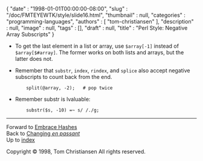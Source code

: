 {
   "date" : "1998-01-01T00:00:00-08:00",
   "slug" : "/doc/FMTEYEWTK/style/slide16.html",
   "thumbnail" : null,
   "categories" : "programming-languages",
   "authors" : [
      "tom-christiansen"
   ],
   "description" : null,
   "image" : null,
   "tags" : [],
   "draft" : null,
   "title" : "Perl Style: Negative Array Subscripts"
}


-   To get the last element in a list or array, use `$array[-1]` instead of `$array[$#array]`. The former works on both lists and arrays, but the latter does not.
-   Remember that `substr`, `index`, `rindex`, and `splice` also accept negative subscripts to count back from the end.

            split(@array, -2);   # pop twice

-   Remember substr is lvaluable:

            substr($s, -10) =~ s/ /./g;

------------------------------------------------------------------------

Forward to [Embrace Hashes](/doc/FMTEYEWTK/style/slide17.html)
\
Back to [Changing *en passant*](/doc/FMTEYEWTK/style/slide15.html)
\
Up to [index](/doc/FMTEYEWTK/style/slide-index.html)

Copyright © 1998, Tom Christiansen
All rights reserved.

